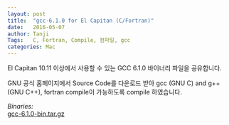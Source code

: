 ```yaml
---
layout: post
title:  "gcc-6.1.0 for El Capitan (C/Fortran)"
date:   2016-05-07
author: Tanji
Tags:   C, Fortran, Compile, 컴파일, gcc
categories: Mac
---
```


El Capitan 10.11 이상에서 사용할 수 있는 GCC 6.1.0 바이너리 파일을 공유합니다.

GNU 공식 홈페이지에서 Source Code를 다운로드 받아 gcc (GNU C) and g++ (GNU C++), fortran compile이 가능하도록 compile 하였습니다.

*Binaries:*  
[gcc-6.1.0-bin.tar.gz](https://db.tt/4cS1R88E)
